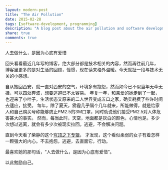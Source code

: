 ```yaml
---
layout: modern-post
title: "The Air Pollution"
date: 2015-02-28
tags: [software-development, programming]
description: "A blog post about the air pollution and software development."
share: true
comments: true
---
```


人去做什么，是因为心底有爱惜

回头看看最近几年写的博客，绝大部分都是技术相关的内容，然而再往前几年，
博客里更多的是对生活的回顾，憧憬，现在读来格外温暖。今天就扯一段与技术无关的小感想。

自从搬回西安，就一直对西安的空气，环境多有抱怨，然而如今已不似当年无牵无挂，可以四处奔波，想要逃避已不太容易。
年复一年，和亲爱的她走到了一起，也迎来了小叶子，生活状态又原来的二人世界变成五口之家，确实耗费了些许时间去适应，接受。
每年，除了夏天，雾霾几乎隔个几年就来，所能做得，就是给家人和自己购买号称能够防止PM2.5的3M口罩，同时劝说他们接受PM2.5对人体危害甚大的事实。
然而，每当此时，天空，地面都是灰白的颜色，心情也是。多少次想过逃离，就会有多少次被现实拉回。逃避，不会解决问题。

直到今天看了柴静的这个[穹顶之下专辑](http://v.youku.com/v_show/id_XOTAxMzQ1NzY0.html?f=23514221&ev=1&from=y1.1-2.10001-0.1-1)，
才发现，这个看似柔弱的女子有着怎样一颗强大的内心。不去抱怨，逃避，去直面它，行动。

最喜欢她的那句话，“人去做什么，是因为心底有爱惜”。

以此勉励自己。
